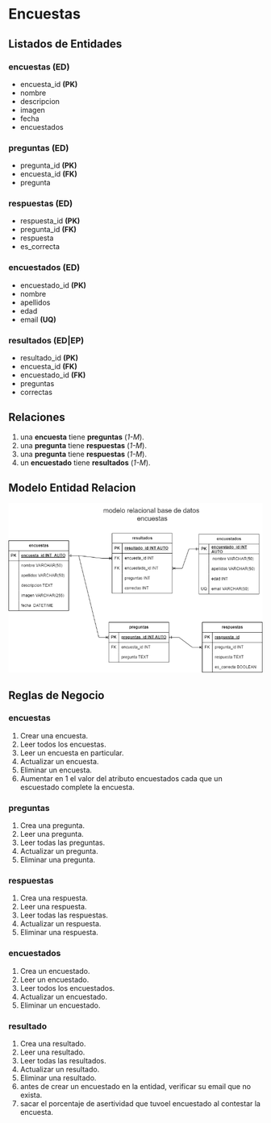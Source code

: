 # Encuestas

## Listados de Entidades

### encuestas **(ED)**

- encuesta_id **(PK)**
- nombre
- descripcion
- imagen
- fecha
- encuestados

### preguntas **(ED)**

- pregunta_id **(PK)**
- encuesta_id **(FK)**
- pregunta

### respuestas **(ED)**

- respuesta_id **(PK)**
- pregunta_id **(FK)**
- respuesta
- es_correcta

### encuestados **(ED)**

- encuestado_id **(PK)**
- nombre
- apellidos
- edad
- email **(UQ)**

### resultados **(ED|EP)**

- resultado_id **(PK)**
- encuesta_id **(FK)**
- encuestado_id **(FK)**
- preguntas
- correctas

## Relaciones

1. una **encuesta** tiene **preguntas** (_1-M_).
1. una **pregunta** tiene **respuestas** (_1-M_).
1. una **pregunta** tiene **respuestas** (_1-M_).
1. un **encuestado** tiene **resultados** (_1-M_).

## Modelo Entidad Relacion

![Modelo-Relacional-Encuesta](EncuestasRelacionalDB.drawio%20(1).png)

## Reglas de Negocio

### encuestas

1. Crear una encuesta.
1. Leer todos los encuestas.
1. Leer un encuesta en particular.
1. Actualizar un encuesta.
1. Eliminar un encuesta.
1. Aumentar en 1 el valor del atributo encuestados  cada que un escuestado complete la encuesta.

### preguntas

1. Crea una pregunta.
1. Leer una pregunta.
1. Leer todas las preguntas.
1. Actualizar un pregunta.
1. Eliminar una pregunta.

###  respuestas

1. Crea una respuesta.
1. Leer una respuesta.
1. Leer todas las respuestas.
1. Actualizar un respuesta.
1. Eliminar una respuesta.

### encuestados

1. Crea un encuestado.
1. Leer un encuestado.
1. Leer todos los encuestados.
1. Actualizar un encuestado.
1. Eliminar un encuestado.

### resultado 

1. Crea una resultado.
1. Leer una resultado.
1. Leer todas las resultados.
1. Actualizar un resultado.
1. Eliminar una resultado.
1. antes de crear un encuestado en la entidad, verificar su email que no exista.
1. sacar el porcentaje de asertividad que tuvoel encuestado al contestar la encuesta.